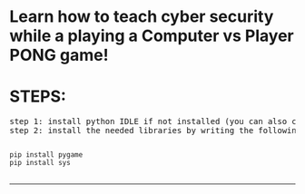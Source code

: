  
# Learn how to teach cyber security while a playing a Computer vs Player PONG game!

# STEPS: 
<pre>
step 1: install python IDLE if not installed (you can also configure python in VS code to run this code)
step 2: install the needed libraries by writing the following lines of code in terminal:
</pre>
<pre>
<code>
pip install pygame
pip install sys
</code>
</pre>
_______________________________________________________________________________________________________________________________________________

